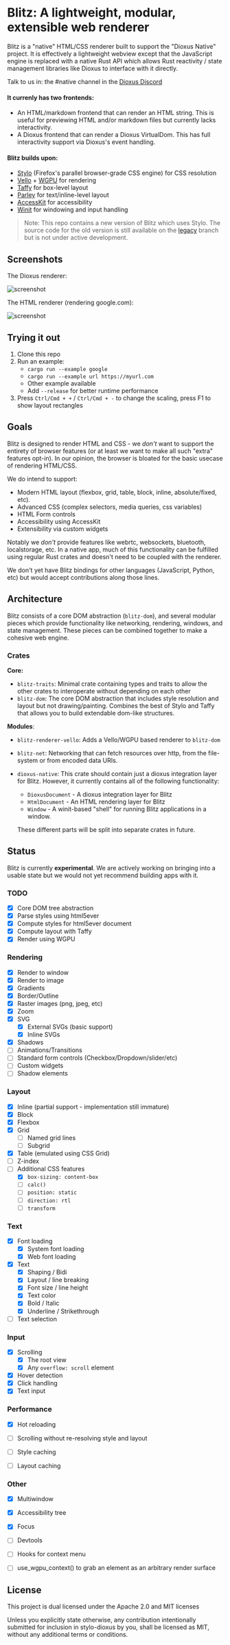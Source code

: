 # Blitz: A lightweight, modular, extensible web renderer

Blitz is a "native" HTML/CSS renderer built to support the "Dioxus Native" project. It is effectively a lightweight webview except that the JavaScript engine is replaced with a native Rust API which allows Rust reactivity / state management libraries like Dioxus to interface with it directly.

Talk to us in: the #native channel in the [Dioxus Discord](https://discord.gg/AnNPqT95pu)

#### It currenly has two frontends:

- An HTML/markdown frontend that can render an HTML string. This is useful for previewing HTML and/or markdown files but currently lacks interactivity.
- A Dioxus frontend that can render a Dioxus VirtualDom. This has full interactivity support via Dioxus's event handling.

#### Blitz builds upon:

- [Stylo](https://github.com/servo/stylo) (Firefox's parallel browser-grade CSS engine) for CSS resolution
- [Vello](https://github.com/linebender/vello) + [WGPU](https://github.com/gfx-rs/wgpu) for rendering
- [Taffy](https://github.com/DioxusLabs/taffy) for box-level layout
- [Parley](https://github.com/linebender/parley) for text/inline-level layout
- [AccessKit](https://github.com/AccessKit/accesskit) for accessibility
- [Winit](https://github.com/rust-windowing/winit) for windowing and input handling

> Note: This repo contains a new version of Blitz which uses Stylo. The source code for the old version is still available on the [legacy](https://github.com/DioxusLabs/blitz/tree/legacy) branch but is not under active development.

## Screenshots

The Dioxus renderer:

![screenshot](examples/screenshot.png)

The HTML renderer (rendering google.com):

![screenshot](examples/google.png)


## Trying it out

1. Clone this repo
2. Run an example:
    - `cargo run --example google`
    - `cargo run --example url https://myurl.com`
    - Other example available
    - Add `--release` for better runtime performance
3. Press `Ctrl/Cmd + +` / `Ctrl/Cmd + -` to change the scaling, press F1 to show layout rectangles


## Goals

Blitz is designed to render HTML and CSS - we *don't* want to support the entirety of browser features (or at least we want to make all such "extra" features opt-in). In our opinion, the browser is bloated for the basic usecase of rendering HTML/CSS.

We do intend to support:

- Modern HTML layout (flexbox, grid, table, block, inline, absolute/fixed, etc).
- Advanced CSS (complex selectors, media queries, css variables)
- HTML Form controls
- Accessibility using AccessKit
- Extensibility via custom widgets

Notably we *don't* provide features like webrtc, websockets, bluetooth, localstorage, etc. In a native app, much of this functionality can be fulfilled using regular Rust crates and doesn't need to be coupled with the renderer.

We don't yet have Blitz bindings for other languages (JavaScript, Python, etc) but would accept contributions along those lines.

## Architecture

Blitz consists of a core DOM abstraction (`blitz-dom`), and several modular pieces which provide functionality like networking, rendering, windows, and state management. These pieces can be combined together to make a cohesive web engine.

### Crates

**Core:**

- `blitz-traits`: Minimal crate containing types and traits to allow the other crates to interoperate without depending on each other
- `blitz-dom`: The core DOM abstraction that includes style resolution and layout but not drawing/painting. Combines the best of Stylo and Taffy that allows you to build extendable dom-like structures.

**Modules**:
- `blitz-renderer-vello`: Adds a Vello/WGPU based renderer to `blitz-dom`
- `blitz-net`: Networking that can fetch resources over http, from the file-system or from encoded data URIs.
- `dioxus-native`: This crate should contain just a dioxus integration layer for Blitz. However, it currently contains all of the following functionality:
  - `DioxusDocument` - A dioxus integration layer for Blitz
  - `HtmlDocument` - An HTML rendering layer for Blitz
  - `Window` - A winit-based "shell" for running Blitz applications in a window.

  These different parts will be split into separate crates in future.

## Status

Blitz is currently **experimental**. We are actively working on bringing into a usable state but we would not yet recommend building apps with it.

### TODO

- [x] Core DOM tree abstraction
- [x] Parse styles using html5ever
- [x] Compute styles for html5ever document
- [x] Compute layout with Taffy
- [x] Render using WGPU

### Rendering

- [x] Render to window
- [x] Render to image
- [x] Gradients
- [x] Border/Outline
- [x] Raster images (png, jpeg, etc)
- [x] Zoom
- [x] SVG
  - [x] External SVGs (basic support)
  - [x] Inline SVGs
- [x] Shadows
- [ ] Animations/Transitions
- [ ] Standard form controls (Checkbox/Dropdown/slider/etc)
- [ ] Custom widgets
- [ ] Shadow elements

### Layout

- [x] Inline (partial support - implementation still immature)
- [x] Block
- [x] Flexbox
- [x] Grid
  - [ ] Named grid lines
  - [ ] Subgrid
- [x] Table (emulated using CSS Grid)
- [ ] Z-index
- [ ] Additional CSS features
   - [x] `box-sizing: content-box`
   - [ ] `calc()`
   - [ ] `position: static`
   - [ ] `direction: rtl`
   - [ ] `transform`

### Text

- [x] Font loading
  - [x] System font loading
  - [x] Web font loading
- [x] Text
  - [x] Shaping / Bidi
  - [x] Layout / line breaking
  - [x] Font size / line height
  - [x] Text color
  - [x] Bold / Italic
  - [x] Underline / Strikethrough
- [ ] Text selection

### Input

- [x] Scrolling
  - [x] The root view
  - [x] Any `overflow: scroll` element
- [x] Hover detection
- [x] Click handling
- [x] Text input

### Performance

- [x] Hot reloading
- [ ] Scrolling without re-resolving style and layout
- [ ] Style caching
- [ ] Layout caching


### Other

- [x] Multiwindow
- [x] Accessibility tree
- [x] Focus
- [ ] Devtools
- [ ] Hooks for context menu
- [ ] use_wgpu_context() to grab an element as an arbitrary render surface


## License

This project is dual licensed under the Apache 2.0 and MIT licenses

Unless you explicitly state otherwise, any contribution intentionally submitted for inclusion in stylo-dioxus by you, shall be licensed as MIT, without any additional terms or conditions.
